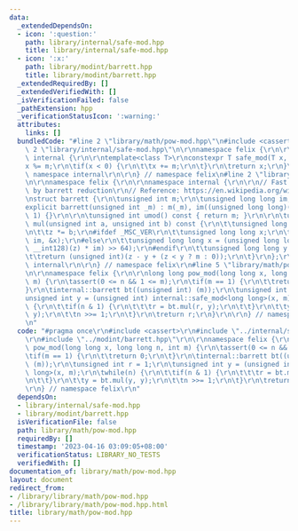 ```yaml
---
data:
  _extendedDependsOn:
  - icon: ':question:'
    path: library/internal/safe-mod.hpp
    title: library/internal/safe-mod.hpp
  - icon: ':x:'
    path: library/modint/barrett.hpp
    title: library/modint/barrett.hpp
  _extendedRequiredBy: []
  _extendedVerifiedWith: []
  _isVerificationFailed: false
  _pathExtension: hpp
  _verificationStatusIcon: ':warning:'
  attributes:
    links: []
  bundledCode: "#line 2 \"library/math/pow-mod.hpp\"\n#include <cassert>\r\n#line\
    \ 2 \"library/internal/safe-mod.hpp\"\n\r\nnamespace felix {\r\n\r\nnamespace\
    \ internal {\r\n\r\ntemplate<class T>\r\nconstexpr T safe_mod(T x, T m) {\r\n\t\
    x %= m;\r\n\tif(x < 0) {\r\n\t\tx += m;\r\n\t}\r\n\treturn x;\r\n}\r\n\r\n} //\
    \ namespace internal\r\n\r\n} // namespace felix\n#line 2 \"library/modint/barrett.hpp\"\
    \n\r\nnamespace felix {\r\n\r\nnamespace internal {\r\n\r\n// Fast modular multiplication\
    \ by barrett reduction\r\n// Reference: https://en.wikipedia.org/wiki/Barrett_reduction\r\
    \nstruct barrett {\r\n\tunsigned int m;\r\n\tunsigned long long im;\r\n\r\n\t\
    explicit barrett(unsigned int _m) : m(_m), im((unsigned long long)(-1) / _m +\
    \ 1) {}\r\n\r\n\tunsigned int umod() const { return m; }\r\n\r\n\tunsigned int\
    \ mul(unsigned int a, unsigned int b) const {\r\n\t\tunsigned long long z = a;\r\
    \n\t\tz *= b;\r\n#ifdef _MSC_VER\r\n\t\tunsigned long long x;\r\n\t\t_umul128(z,\
    \ im, &x);\r\n#else\r\n\t\tunsigned long long x = (unsigned long long)(((unsigned\
    \ __int128)(z) * im) >> 64);\r\n#endif\r\n\t\tunsigned long long y = x * m;\r\n\
    \t\treturn (unsigned int)(z - y + (z < y ? m : 0));\r\n\t}\r\n};\r\n\r\n} // namespace\
    \ internal\r\n\r\n} // namespace felix\r\n#line 5 \"library/math/pow-mod.hpp\"\
    \n\r\nnamespace felix {\r\n\r\nlong long pow_mod(long long x, long long n, int\
    \ m) {\r\n\tassert(0 <= n && 1 <= m);\r\n\tif(m == 1) {\r\n\t\treturn 0;\r\n\t\
    }\r\n\tinternal::barrett bt((unsigned int) (m));\r\n\tunsigned int r = 1;\r\n\t\
    unsigned int y = (unsigned int) internal::safe_mod<long long>(x, m);\r\n\twhile(n)\
    \ {\r\n\t\tif(n & 1) {\r\n\t\t\tr = bt.mul(r, y);\r\n\t\t}\r\n\t\ty = bt.mul(y,\
    \ y);\r\n\t\tn >>= 1;\r\n\t}\r\n\treturn r;\r\n}\r\n\r\n} // namespace felix\r\
    \n"
  code: "#pragma once\r\n#include <cassert>\r\n#include \"../internal/safe-mod.hpp\"\
    \r\n#include \"../modint/barrett.hpp\"\r\n\r\nnamespace felix {\r\n\r\nlong long\
    \ pow_mod(long long x, long long n, int m) {\r\n\tassert(0 <= n && 1 <= m);\r\n\
    \tif(m == 1) {\r\n\t\treturn 0;\r\n\t}\r\n\tinternal::barrett bt((unsigned int)\
    \ (m));\r\n\tunsigned int r = 1;\r\n\tunsigned int y = (unsigned int) internal::safe_mod<long\
    \ long>(x, m);\r\n\twhile(n) {\r\n\t\tif(n & 1) {\r\n\t\t\tr = bt.mul(r, y);\r\
    \n\t\t}\r\n\t\ty = bt.mul(y, y);\r\n\t\tn >>= 1;\r\n\t}\r\n\treturn r;\r\n}\r\n\
    \r\n} // namespace felix\r\n"
  dependsOn:
  - library/internal/safe-mod.hpp
  - library/modint/barrett.hpp
  isVerificationFile: false
  path: library/math/pow-mod.hpp
  requiredBy: []
  timestamp: '2023-04-16 03:09:05+08:00'
  verificationStatus: LIBRARY_NO_TESTS
  verifiedWith: []
documentation_of: library/math/pow-mod.hpp
layout: document
redirect_from:
- /library/library/math/pow-mod.hpp
- /library/library/math/pow-mod.hpp.html
title: library/math/pow-mod.hpp
---
```

